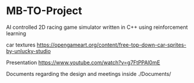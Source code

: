 # MB-TO-Project
AI controlled 2D racing game simulator written in C++ using reinforcement learning

car textures
https://opengameart.org/content/free-top-down-car-sprites-by-unlucky-studio

Presentation 
https://www.youtube.com/watch?v=g7FtPPAl0mE

Documents regarding the design and meetings inside ./Documents/
